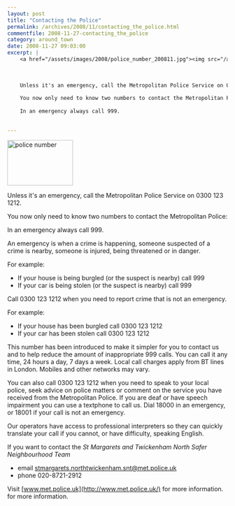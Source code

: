 ```yaml
---
layout: post
title: "Contacting the Police"
permalink: /archives/2008/11/contacting_the_police.html
commentfile: 2008-11-27-contacting_the_police
category: around_town
date: 2008-11-27 09:03:00
excerpt: |
    <a href="/assets/images/2008/police_number_200811.jpg"><img src="/assets/images/2008/police_number_200811-thumb.jpg" width="150" height="104" alt="police number" class="photo right"/></a>
    
    
    
    Unless it's an emergency, call the Metropolitan Police Service on 0300 123 1212.
    
    You now only need to know two numbers to contact the Metropolitan Police:
    
    In an emergency always call 999.
    

---
```


<a href="/assets/images/2008/police_number_200811.jpg"><img src="/assets/images/2008/police_number_200811-thumb.jpg" width="150" height="104" alt="police number" class="photo right"/></a>

Unless it's an emergency, call the Metropolitan Police Service on 0300 123 1212.

You now only need to know two numbers to contact the Metropolitan Police:

In an emergency always call 999.

An emergency is when a crime is happening, someone suspected of a crime is nearby, someone is injured, being threatened or in danger.

For example:

-   If your house is being burgled (or the suspect is nearby) call 999
-   If your car is being stolen (or the suspect is nearby) call 999

Call 0300 123 1212 when you need to report crime that is not an emergency.

For example:

-   If your house has been burgled call 0300 123 1212
-   If your car has been stolen call 0300 123 1212

This number has been introduced to make it simpler for you to contact us and to help reduce the amount of inappropriate 999 calls. You can call it any time, 24 hours a day, 7 days a week. Local call charges apply from BT lines in London. Mobiles and other networks may vary.

You can also call 0300 123 1212 when you need to speak to your local police, seek advice on police matters or comment on the service you have received from the Metropolitan Police. If you are deaf or have speech impairment you can use a textphone to call us. Dial 18000 in an emergency, or 18001 if your call is not an emergency.

Our operators have access to professional interpreters so they can quickly translate your call if you cannot, or have difficulty, speaking English.

If you want to contact the *St Margarets and Twickenham North Safer Neighbourhood Team*

-   email <stmargarets.northtwickenham.snt@met.police.uk>
-   phone 020-8721-2912

Visit [www.met.police.uk](http://www.met.police.uk/) for more information. for more information.
